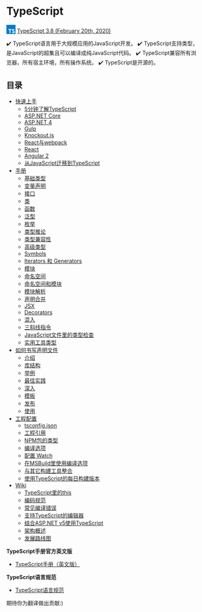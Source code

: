 # TypeScript

<img src="https://raw.githubusercontent.com/github/explore/80688e429a7d4ef2fca1e82350fe8e3517d3494d/topics/typescript/typescript.png" alt="TypeScript" width="24px" height="24px" style="vertical-align: bottom;">  [TypeScript 3.8 (February 20th, 2020)](https://devblogs.microsoft.com/typescript/announcing-typescript-3-8/)
<!-- | -->
<!-- [版本发布说明](./release-notes/TypeScript%203.8.md) -->

:heavy_check_mark: TypeScript语言用于大规模应用的JavaScript开发。  :heavy_check_mark: TypeScript支持类型，是JavaScript的超集且可以编译成纯JavaScript代码。  :heavy_check_mark: TypeScript兼容所有浏览器，所有宿主环境，所有操作系统。  :heavy_check_mark: TypeScript是开源的。

## 目录

* [快速上手](tutorials/README.md)
  * [5分钟了解TypeScript](tutorials/typescript-in-5-minutes.md)
  * [ASP.NET Core](tutorials/asp.net-core.md)
  * [ASP.NET 4](tutorials/asp.net-4.md)
  * [Gulp](tutorials/gulp.md)
  * [Knockout.js](tutorials/knockout.md)
  * [React与webpack](tutorials/react-and-webpack.md)
  * [React](tutorials/react.md)
  * [Angular 2](tutorials/angular-2.md)
  * [从JavaScript迁移到TypeScript](tutorials/migrating-from-javascript.md)
* [手册](handbook/README.md)
  * [基础类型](handbook/basic-types.md)
  * [变量声明](handbook/variable-declarations.md)
  * [接口](handbook/interfaces.md)
  * [类](handbook/classes.md)
  * [函数](handbook/functions.md)
  * [泛型](handbook/generics.md)
  * [枚举](handbook/enums.md)
  * [类型推论](handbook/type-inference.md)
  * [类型兼容性](handbook/type-compatibility.md)
  * [高级类型](handbook/advanced-types.md)
  * [Symbols](handbook/symbols.md)
  * [Iterators 和 Generators](handbook/iterators-and-generators.md)
  * [模块](handbook/modules.md)
  * [命名空间](handbook/namespaces.md)
  * [命名空间和模块](handbook/namespaces-and-modules.md)
  * [模块解析](handbook/module-resolution.md)
  * [声明合并](handbook/declaration-merging.md)
  * [JSX](handbook/jsx.md)
  * [Decorators](handbook/decorators.md)
  * [混入](handbook/mixins.md)
  * [三斜线指令](handbook/triple-slash-directives.md)
  * [JavaScript文件里的类型检查](handbook/type-checking-javascript-files.md)
  * [实用工具类型](handbook/utility-types.md)
* [如何书写声明文件](introduction/README.md)
  * [介绍](introduction/introduction.md)
  * [库结构](introduction/library-structures.md)
  * [举例](introduction/by-example.md)
  * [最佳实践](introduction/do-s-and-don-ts.md)
  * [深入](introduction/deep-dive.md)
  * [模板](introduction/templates.md)
  * [发布](introduction/publishing.md)
  * [使用](introduction/consumption.md)
* [工程配置](tsconfig.json/README.md)
  * [tsconfig.json](tsconfig.json/tsconfig.json.md)
  * [工程引用](tsconfig.json/project-references.md)
  * [NPM包的类型](tsconfig.json/typings-for-npm-packages.md)
  * [编译选项](tsconfig.json/compiler-options.md)
  * [配置 Watch](tsconfig.json/configuring-watch.md)
  * [在MSBuild里使用编译选项](tsconfig.json/compiler-options-in-msbuild.md)
  * [与其它构建工具整合](tsconfig.json/integrating-with-build-tools.md)
  * [使用TypeScript的每日构建版本](tsconfig.json/nightly-builds.md)
* [Wiki](wiki/README.md)
  * [TypeScript里的this](wiki/this-in-typescript.md)
  * [编码规范](wiki/coding_guidelines.md)
  * [常见编译错误](wiki/common-errors.md)
  * [支持TypeScript的编辑器](wiki/typescript-editor-support.md)
  * [结合ASP.NET v5使用TypeScript](wiki/using-typescript-with-asp.net-5.md)
  * [架构概述](wiki/architectural-overview.md)
  * [发展路线图](wiki/roadmap.md)

**TypeScript手册官方英文版**

* [TypeScript手册（英文版）](http://www.typescriptlang.org/docs/home.html)

**TypeScript语言规范**

* [TypeScript语言规范](https://github.com/Microsoft/TypeScript/blob/master/doc/spec.md)

期待你为翻译做出贡献:)
